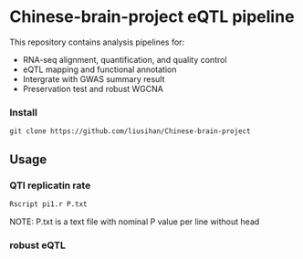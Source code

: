 Chinese-brain-project eQTL pipeline
====

This repository contains analysis pipelines for:<br>
  * RNA-seq alignment, quantification, and quality control<br>
  * eQTL mapping and functional annotation<br>
  * Intergrate with GWAS summary result<br>
  * Preservation test and robust WGCNA<br>


### Install
```Linux
git clone https://github.com/liusihan/Chinese-brain-project
```

## Usage

### QTl replicatin rate
```R
Rscript pi1.r P.txt
```
NOTE: P.txt is a text file with nominal P value per line without head


### robust eQTL

 
 
